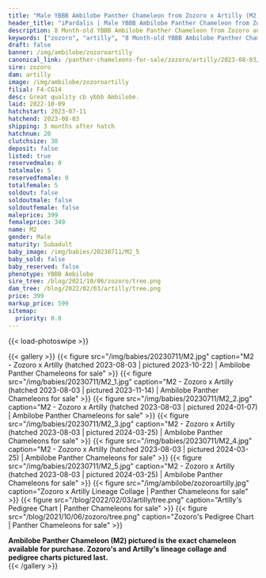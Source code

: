 ```yaml
---
title: "Male YBBB Ambilobe Panther Chameleon from Zozoro x Artilly (M2)"
header_title: "iPardalis | Male YBBB Ambilobe Panther Chameleon from Zozoro x Artilly | M2"
description: 8 Month-old YBBB Ambilobe Panther Chameleon from Zozoro and Artilly. Great quality cb ybbb Ambilobe. We've included sire and dam dendrograms if available, but you can view our Zozoro or Artilly breeder pages for more information.
keywords: ["zozoro", "artilly", "8 Month-old YBBB Ambilobe Panther Chameleon", "baby chameleons for sale", "buy panther chameleon", "panther for sale", "ambilobe panther chameleons for sale", "ambilobe panther chameleon for sale"]
draft: false
banner: /img/ambilobe/zozoroartilly
canonical_link: /panther-chameleons-for-sale/zozoro/artilly/2023-08-03/M4/
sire: zozoro
dam: artilly
image: /img/ambilobe/zozoroartilly
filial: F4-CG14
desc: Great quality cb ybbb Ambilobe.
laid: 2022-10-09
hatchstart: 2023-07-11
hatchend: 2023-08-03
shipping: 3 months after hatch
hatchnum: 20
clutchsize: 30
deposit: false
listed: true
reservedmale: 0
totalmale: 5
reservedfemale: 0
totalfemale: 5
soldout: false
soldoutmale: false
soldoutfemale: false
maleprice: 399
femaleprice: 349
name: M2
gender: Male
maturity: Subadult
baby_image: /img/babies/20230711/M2_5
baby_sold: false
baby_reserved: false
phenotype: YBBB Ambilobe
sire_tree: /blog/2021/10/06/zozoro/tree.png
dam_tree: /blog/2022/02/03/artilly/tree.png
price: 399
markup_price: 599
sitemap: 
  priority: 0.0
---
```


{{< load-photoswipe >}}

{{< gallery >}}
  {{< figure src="/img/babies/20230711/M2.jpg" caption="M2 - Zozoro x Artilly (hatched 2023-08-03 | pictured 2023-10-22) | Ambilobe Panther Chameleons for sale" >}}
  {{< figure src="/img/babies/20230711/M2_1.jpg" caption="M2 - Zozoro x Artilly (hatched 2023-08-03 | pictured 2023-11-14) | Ambilobe Panther Chameleons for sale" >}}
  {{< figure src="/img/babies/20230711/M2_2.jpg" caption="M2 - Zozoro x Artilly (hatched 2023-08-03 | pictured 2024-01-07) | Ambilobe Panther Chameleons for sale" >}}
  {{< figure src="/img/babies/20230711/M2_3.jpg" caption="M2 - Zozoro x Artilly (hatched 2023-08-03 | pictured 2024-03-25) | Ambilobe Panther Chameleons for sale" >}}
  {{< figure src="/img/babies/20230711/M2_4.jpg" caption="M2 - Zozoro x Artilly (hatched 2023-08-03 | pictured 2024-03-25) | Ambilobe Panther Chameleons for sale" >}}
  {{< figure src="/img/babies/20230711/M2_5.jpg" caption="M2 - Zozoro x Artilly (hatched 2023-08-03 | pictured 2024-03-25) | Ambilobe Panther Chameleons for sale" >}}
  {{< figure src="/img/ambilobe/zozoroartilly.jpg" caption="Zozoro x Artilly Lineage Collage | Panther Chameleons for sale" >}}
  {{< figure src="/blog/2022/02/03/artilly/tree.png" caption="Artilly's Pedigree Chart | Panther Chameleons for sale" >}}
  {{< figure src="/blog/2021/10/06/zozoro/tree.png" caption="Zozoro's Pedigree Chart | Panther Chameleons for sale" >}}
  <figcaption itemprop="description"><strong>Ambilobe Panther Chameleon (M2) pictured is the exact chameleon available for purchase. Zozoro's and Artilly's lineage collage and pedigree charts pictured last.</strong></figcaption>
{{< /gallery >}}

